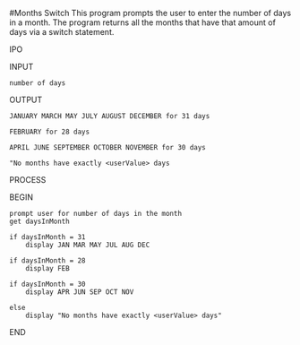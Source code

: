 #Months Switch
This program prompts the user to enter the number of days in a month. The program returns all the months that have that amount of days via a switch statement.


IPO

INPUT

    number of days

OUTPUT

    JANUARY MARCH MAY JULY AUGUST DECEMBER for 31 days
    
    FEBRUARY for 28 days
    
    APRIL JUNE SEPTEMBER OCTOBER NOVEMBER for 30 days
    
    "No months have exactly <userValue> days
    

PROCESS

BEGIN
    
    prompt user for number of days in the month
    get daysInMonth

    if daysInMonth = 31
        display JAN MAR MAY JUL AUG DEC

    if daysInMonth = 28
        display FEB
    
    if daysInMonth = 30
        display APR JUN SEP OCT NOV
    
    else 
        display "No months have exactly <userValue> days"

END


